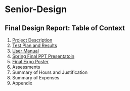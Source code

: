 # Senior-Design
## Final Design Report: Table of Context
1. [Project Description](https://github.com/seyeoyadiran/Senior-Design/blob/main/Project%20Abstract.md)
2. [Test Plan and Results](https://github.com/seyeoyadiran/Senior-Design/blob/main/Milestones%2C%20Timeline%2C%20and%20Effort%20Matrix.md)
3. [User Manual](https://github.com/seyeoyadiran/Senior-Design/blob/main/Assignemnt%202/User%20Manual)
4. [Spring Final PPT Presentatoin](https://docs.google.com/presentation/d/1e2qdJBwBAYDv126aasjZ2fAmkTVZMHVKlyusJL4hjbM/edit#slide=id.g22628d6cb64_0_74)
5. [Final Expo Poster](https://github.com/seyeoyadiran/Senior-Design/blob/main/Senior%20Design%20Project%20copy.pdf)
6. Assessments
7. Summary of Hours and Justification
8. Summary of Expenses
9. Appendix
